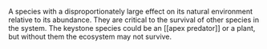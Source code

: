 A species with a disproportionately large effect on its natural environment relative to its abundance. They are critical to the survival of other species in the system.
The keystone species could be an [[apex predator]] or a plant, but without them the ecosystem may not survive.

